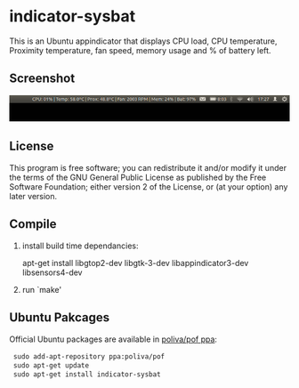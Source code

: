 indicator-sysbat
================

This is an Ubuntu appindicator that displays CPU load, CPU temperature, Proximity temperature, fan speed, memory usage and % of battery left.

Screenshot
----------

![alt text](https://github.com/poliva/indicator-sysbat/raw/master/icons/indicator-sysbat.png "indicator-sysbat screenshot")


License
-------

This program is free software; you can redistribute it and/or modify it under the terms of the GNU General Public License as published by the Free Software Foundation; either version 2 of the License, or (at your option) any later version.



Compile
-------

1. install build time dependancies:

    apt-get install libgtop2-dev libgtk-3-dev libappindicator3-dev libsensors4-dev

2. run `make'


Ubuntu Pakcages
---------------
Official Ubuntu packages are available in [poliva/pof ppa](https://launchpad.net/~poliva/+archive/pof):

     sudo add-apt-repository ppa:poliva/pof
     sudo apt-get update
     sudo apt-get install indicator-sysbat

